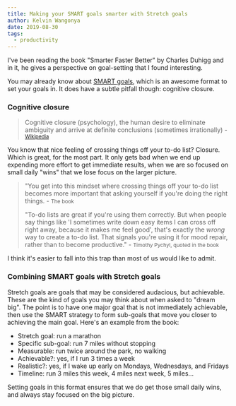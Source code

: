 ```yaml
---
title: Making your SMART goals smarter with Stretch goals
author: Kelvin Wangonya
date: 2019-08-30
tags:
  - productivity
---
```


I've been reading the book "Smarter Faster Better" by Charles Duhigg and in it, he gives a perspective on goal-setting that I found interesting.

You may already know about [SMART goals](https://www.mindtools.com/pages/article/smart-goals.htm), which is an awesome format to set your goals in. It does have a subtle pitfall though: cognitive closure.

<!--more-->

### Cognitive closure

> Cognitive closure (psychology), the human desire to eliminate ambiguity and arrive at definite conclusions (sometimes irrationally) - <small>[Wikipedia](https://en.wikipedia.org/wiki/Cognitive_closure)</small>

You know that nice feeling of crossing things off your to-do list? Closure. Which is great, for the most part. It only gets bad when we end up expending more effort to get immediate results, when we are so focused on small daily "wins" that we lose focus on the larger picture.

> "You get into this mindset where crossing things off your to-do list becomes more important that asking yourself if you're doing the right things. - <small> The book </small>
>
> "To-do lists are great if you're using them correctly. But when people say things like 'I sometimes write down easy items I can cross off right away, because it makes me feel good', that's exactly the _wrong_ way to create a to-do list. That signals you're using it for mood repair, rather than to become productive." - <small> Timothy Pychyl, quoted in the book </small>

I think it's easier to fall into this trap than most of us would like to admit.

### Combining SMART goals with Stretch goals

Stretch goals are goals that may be considered audacious, but achievable. These are the kind of goals you may think about when asked to "dream big". The point is to have one major goal that is not immediately achievable, then use the SMART strategy to form sub-goals that move you closer to achieving the main goal. Here's an example from the book:

* Stretch goal: run a marathon
* Specific sub-goal: run 7 miles without stopping
* Measurable: run twice around the park, no walking
* Achievable?: yes, if I run 3 times a week
* Realistic?: yes, if I wake up early on Mondays, Wednesdays, and Fridays
* Timeline: run 3 miles this week, 4 miles next week, 5 miles…

Setting goals in this format ensures that we do get those small daily wins, and always stay focused on the big picture.
